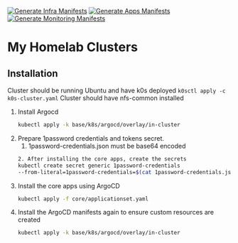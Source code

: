 [![Generate Infra Manifests](https://github.com/JamesAtIntegratnIO/homelab/actions/workflows/generate-infra-manifests.yaml/badge.svg)](https://github.com/JamesAtIntegratnIO/homelab/actions/workflows/generate-infra-manifests.yaml)
[![Generate Apps Manifests](https://github.com/JamesAtIntegratnIO/homelab/actions/workflows/generate-app-manifests.yaml/badge.svg)](https://github.com/JamesAtIntegratnIO/homelab/actions/workflows/generate-app-manifests.yaml)
[![Generate Monitoring Manifests](https://github.com/JamesAtIntegratnIO/homelab/actions/workflows/generate-monitoring-manifests.yaml/badge.svg)](https://github.com/JamesAtIntegratnIO/homelab/actions/workflows/generate-monitoring-manifests.yaml)
# My Homelab Clusters
## Installation

Cluster should be running Ubuntu and have k0s deployed
`k0sctl apply -c k0s-cluster.yaml`
Cluster should have nfs-common installed

1. Install Argocd
    ```bash
    kubectl apply -k base/k8s/argocd/overlay/in-cluster
    ```     
2. Prepare 1password credentials and tokens secret.
    1. 1password-credentials.json must be base64 encoded
    ```bash
    2. After installing the core apps, create the secrets
    kubectl create secret generic 1password-credentials
    --from-literal=1password-credentials=$(cat 1password-credentials.json |   base64 -w 0)`
    ```
3. Install the core apps using ArgoCD
    ```bash
    kubectl apply -f core/applicationset.yaml
    ```
4. Install the ArgoCD manifests again to ensure custom resources are created
    ```bash
    kubectl apply -k base/k8s/argocd/overlay/in-cluster
    ```

